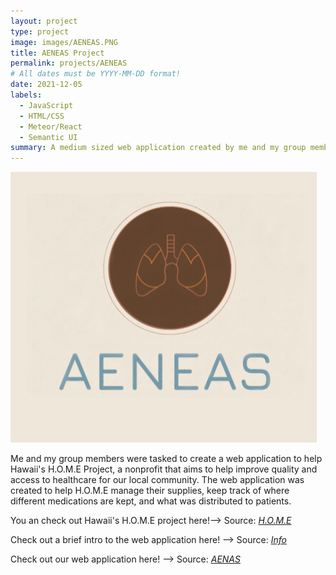 ```yaml
---
layout: project
type: project
image: images/AENEAS.PNG
title: AENEAS Project
permalink: projects/AENEAS
# All dates must be YYYY-MM-DD format!
date: 2021-12-05
labels:
  - JavaScript
  - HTML/CSS
  - Meteor/React
  - Semantic UI
summary: A medium sized web application created by me and my group members to help a nonprofit manage their medicine supply.
---
```


<img class="ui medium right floated rounded image" src="../images/AENEAS.PNG">

Me and my group members were tasked to create a web application to help Hawaii's H.O.M.E Project, a nonprofit that aims to help improve quality and access to healthcare for our 
local community. The web application was created to help H.O.M.E manage their supplies, keep track of where different medications are kept, and what was distributed to patients.

You an check out Hawaii's H.O.M.E project here!-->
Source: <a href="https://sites.google.com/view/hawaiihomeproject/about?authuser=0"><i class="large github icon">H.O.M.E</i></a> 

Check out a brief intro to the web application here! -->
Source: <a href="https://runtime-terrorz.github.io/"><i class="large github icon">Info</i></a>

Check out our web application here! -->
Source: <a href="https://github.com/Runtime-Terrorz/HOME-Project-v2"><i class="large github icon">AENAS</i></a>

